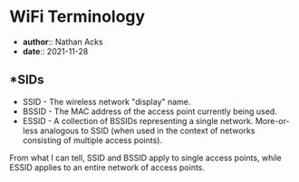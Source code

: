 # WiFi Terminology

* **author**:: Nathan Acks  
* **date**:: 2021-11-28

## \*SIDs

* SSID - The wireless network "display" name.
* BSSID - The MAC address of the access point currently being used.
* ESSID - A collection of BSSIDs representing a single network. More-or-less analogous to SSID (when used in the context of networks consisting of multiple access points).

From what I can tell, SSID and BSSID apply to single access points, while ESSID applies to an entire network of access points.
